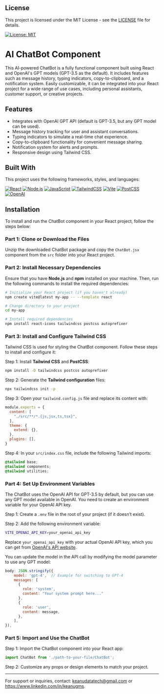 ## License

This project is licensed under the MIT License - see the [LICENSE](./LICENSE) file for details.

[![License: MIT](https://img.shields.io/badge/License-MIT-yellow.svg)](https://opensource.org/licenses/MIT)

# AI ChatBot Component

This AI-powered ChatBot is a fully functional component built using React and OpenAI's GPT models (GPT-3.5 as the default). It includes features such as message history, typing indicators, copy-to-clipboard, and a notification system. Easily customizable, it can be integrated into your React project for a wide range of use cases, including personal assistants, customer support, or creative projects.

## Features
- Integrates with OpenAI GPT API (default is GPT-3.5, but any GPT model can be used).
- Message history tracking for user and assistant conversations.
- Typing indicators to simulate a real-time chat experience.
- Copy-to-clipboard functionality for convenient message sharing.
- Notification system for alerts and prompts.
- Responsive design using Tailwind CSS.

## Built With

This project uses the following frameworks, styles, and languages:

[![React](https://img.shields.io/badge/React-20232A?logo=react&logoColor=61DAFB)](https://reactjs.org/)
[![Node.js](https://img.shields.io/badge/Node.js-339933?logo=nodedotjs&logoColor=white)](https://nodejs.org/)
[![JavaScript](https://img.shields.io/badge/JavaScript-F7DF1E?logo=javascript&logoColor=black)](https://developer.mozilla.org/en-US/docs/Web/JavaScript)
[![TailwindCSS](https://img.shields.io/badge/Tailwind_CSS-38B2AC?logo=tailwind-css&logoColor=white)](https://tailwindcss.com/)
[![Vite](https://img.shields.io/badge/Vite-646CFF?logo=vite&logoColor=white)](https://vitejs.dev/)
[![PostCSS](https://img.shields.io/badge/PostCSS-DD3A0A?logo=postcss&logoColor=white)](https://postcss.org/)
[![OpenAI](https://img.shields.io/badge/OpenAI-412991?logo=openai&logoColor=white)](https://beta.openai.com/)

## Installation

To install and run the ChatBot component in your React project, follow the steps below:

### Part 1: Clone or Download the Files
Unzip the downloaded ChatBot package and copy the `ChatBot.jsx` component from the `src` folder into your React project.

### Part 2: Install Necessary Dependencies
Ensure that you have **Node.js** and **npm** installed on your machine. Then, run the following commands to install the required dependencies:

```bash
# Initialize your React project (if you haven't already)
npm create vite@latest my-app -- --template react

# Change directory to your project
cd my-app

# Install required dependencies
npm install react-icons tailwindcss postcss autoprefixer
```

### Part 3: Install and Configure Tailwind CSS
Tailwind CSS is used for styling the ChatBot component. Follow these steps to install and configure it:

Step 1: Install **Tailwind CSS** and **PostCSS**:
```bash
npm install -D tailwindcss postcss autoprefixer
```

Step 2: Generate the **Tailwind configuration** files:
```bash
npx tailwindcss init -p
```

Step 3: Open your `tailwind.config.js` file and replace its content with:
```javascript
module.exports = {
  content: [
    "./src/**/*.{js,jsx,ts,tsx}",
  ],
  theme: {
    extend: {},
  },
  plugins: [],
}
```

Step 4: In your `src/index.css` file, include the following Tailwind imports:
```css
@tailwind base;
@tailwind components;
@tailwind utilities;
```

### Part 4: Set Up Environment Variables

The ChatBot uses the OpenAI API for GPT-3.5 by default, but you can use any GPT model available in OpenAI. You need to create an environment variable for your OpenAI API key.

Step 1: Create a `.env` file in the root of your project (if it doesn’t exist).

Step 2: Add the following environment variable:
```bash
VITE_OPENAI_API_KEY=your_openai_api_key
```

Replace `your_openai_api_key` with your actual OpenAI API key, which you can get from [OpenAI's API website](https://beta.openai.com/).

You can update the model in the API call by modifying the model parameter to use any GPT model:
```javascript
body: JSON.stringify({
    model: 'gpt-4',  // Example for switching to GPT-4
    messages: [
      {
        role: 'system',
        content: "Your system prompt here..."
      },
      {
        role: 'user',
        content: message,
      },
    ],
}),
```

### Part 5: Import and Use the ChatBot

Step 1: Import the ChatBot component into your React app:
```jsx
import ChatBot from './path-to-your-file/ChatBot';
```

Step 2: Customize any props or design elements to match your project.

---
For support or inquiries, contact: keanudatatech@gmail.com or https://www.linkedin.com/in/keanugms.
```